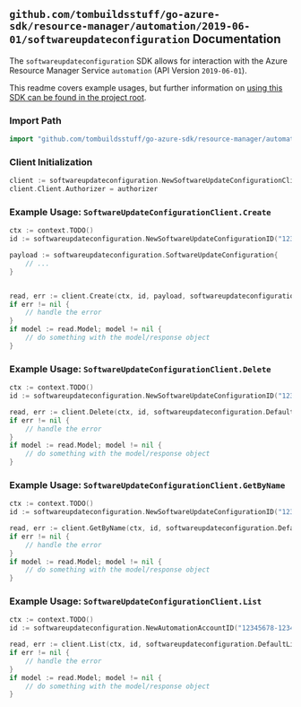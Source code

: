 
## `github.com/tombuildsstuff/go-azure-sdk/resource-manager/automation/2019-06-01/softwareupdateconfiguration` Documentation

The `softwareupdateconfiguration` SDK allows for interaction with the Azure Resource Manager Service `automation` (API Version `2019-06-01`).

This readme covers example usages, but further information on [using this SDK can be found in the project root](https://github.com/tombuildsstuff/go-azure-sdk/tree/main/docs).

### Import Path

```go
import "github.com/tombuildsstuff/go-azure-sdk/resource-manager/automation/2019-06-01/softwareupdateconfiguration"
```


### Client Initialization

```go
client := softwareupdateconfiguration.NewSoftwareUpdateConfigurationClientWithBaseURI("https://management.azure.com")
client.Client.Authorizer = authorizer
```


### Example Usage: `SoftwareUpdateConfigurationClient.Create`

```go
ctx := context.TODO()
id := softwareupdateconfiguration.NewSoftwareUpdateConfigurationID("12345678-1234-9876-4563-123456789012", "example-resource-group", "automationAccountValue", "softwareUpdateConfigurationValue")

payload := softwareupdateconfiguration.SoftwareUpdateConfiguration{
	// ...
}


read, err := client.Create(ctx, id, payload, softwareupdateconfiguration.DefaultCreateOperationOptions())
if err != nil {
	// handle the error
}
if model := read.Model; model != nil {
	// do something with the model/response object
}
```


### Example Usage: `SoftwareUpdateConfigurationClient.Delete`

```go
ctx := context.TODO()
id := softwareupdateconfiguration.NewSoftwareUpdateConfigurationID("12345678-1234-9876-4563-123456789012", "example-resource-group", "automationAccountValue", "softwareUpdateConfigurationValue")

read, err := client.Delete(ctx, id, softwareupdateconfiguration.DefaultDeleteOperationOptions())
if err != nil {
	// handle the error
}
if model := read.Model; model != nil {
	// do something with the model/response object
}
```


### Example Usage: `SoftwareUpdateConfigurationClient.GetByName`

```go
ctx := context.TODO()
id := softwareupdateconfiguration.NewSoftwareUpdateConfigurationID("12345678-1234-9876-4563-123456789012", "example-resource-group", "automationAccountValue", "softwareUpdateConfigurationValue")

read, err := client.GetByName(ctx, id, softwareupdateconfiguration.DefaultGetByNameOperationOptions())
if err != nil {
	// handle the error
}
if model := read.Model; model != nil {
	// do something with the model/response object
}
```


### Example Usage: `SoftwareUpdateConfigurationClient.List`

```go
ctx := context.TODO()
id := softwareupdateconfiguration.NewAutomationAccountID("12345678-1234-9876-4563-123456789012", "example-resource-group", "automationAccountValue")

read, err := client.List(ctx, id, softwareupdateconfiguration.DefaultListOperationOptions())
if err != nil {
	// handle the error
}
if model := read.Model; model != nil {
	// do something with the model/response object
}
```
